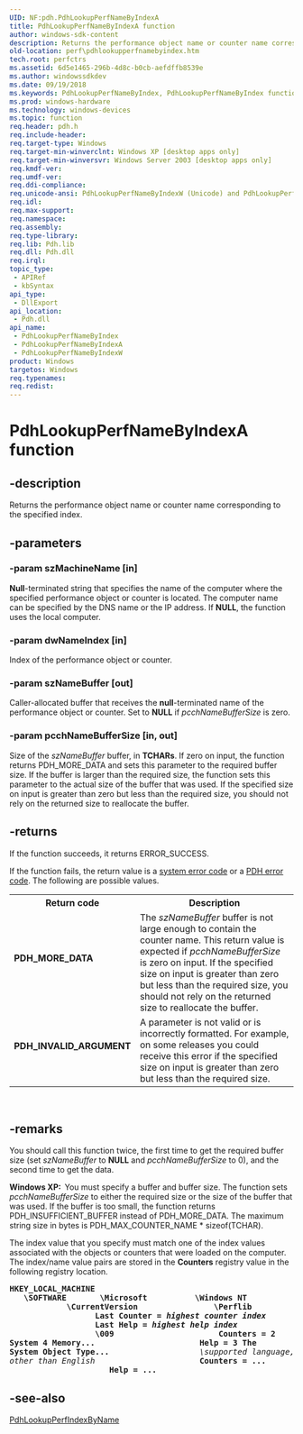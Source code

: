 ```yaml
---
UID: NF:pdh.PdhLookupPerfNameByIndexA
title: PdhLookupPerfNameByIndexA function
author: windows-sdk-content
description: Returns the performance object name or counter name corresponding to the specified index.
old-location: perf\pdhlookupperfnamebyindex.htm
tech.root: perfctrs
ms.assetid: 6d5e1465-296b-4d8c-b0cb-aefdffb8539e
ms.author: windowssdkdev
ms.date: 09/19/2018
ms.keywords: PdhLookupPerfNameByIndex, PdhLookupPerfNameByIndex function [Perf], PdhLookupPerfNameByIndexA, PdhLookupPerfNameByIndexW, _win32_pdhlookupperfnamebyindex, base.pdhlookupperfnamebyindex, pdh/PdhLookupPerfNameByIndex, pdh/PdhLookupPerfNameByIndexA, pdh/PdhLookupPerfNameByIndexW, perf.pdhlookupperfnamebyindex
ms.prod: windows-hardware
ms.technology: windows-devices
ms.topic: function
req.header: pdh.h
req.include-header: 
req.target-type: Windows
req.target-min-winverclnt: Windows XP [desktop apps only]
req.target-min-winversvr: Windows Server 2003 [desktop apps only]
req.kmdf-ver: 
req.umdf-ver: 
req.ddi-compliance: 
req.unicode-ansi: PdhLookupPerfNameByIndexW (Unicode) and PdhLookupPerfNameByIndexA (ANSI)
req.idl: 
req.max-support: 
req.namespace: 
req.assembly: 
req.type-library: 
req.lib: Pdh.lib
req.dll: Pdh.dll
req.irql: 
topic_type:
 - APIRef
 - kbSyntax
api_type:
 - DllExport
api_location:
 - Pdh.dll
api_name:
 - PdhLookupPerfNameByIndex
 - PdhLookupPerfNameByIndexA
 - PdhLookupPerfNameByIndexW
product: Windows
targetos: Windows
req.typenames: 
req.redist: 
---
```


# PdhLookupPerfNameByIndexA function


## -description


Returns the performance object name or counter name corresponding to the specified index.
		


## -parameters




### -param szMachineName [in]

<b>Null</b>-terminated string that specifies the name of the computer where the specified performance object or counter is located. The computer name can be specified by the DNS name or the IP address. If <b>NULL</b>, the function uses the local computer.


### -param dwNameIndex [in]

Index of the performance object or counter.


### -param szNameBuffer [out]

Caller-allocated buffer that receives the <b>null</b>-terminated name of the performance object or counter. Set to <b>NULL</b> if <i>pcchNameBufferSize</i> is zero.


### -param pcchNameBufferSize [in, out]

Size of the <i>szNameBuffer</i> buffer, in <b>TCHARs</b>. If zero on input, the function returns PDH_MORE_DATA and sets this parameter to the required buffer size. If the buffer is larger than the required size, the function sets this parameter to the actual size of the buffer that was used. If the specified size on input is greater than zero but less than the required size, you should not rely on the returned size to reallocate the buffer.


## -returns



If the function succeeds, it returns ERROR_SUCCESS.
						

If the function fails, the return value is a 
<a href="https://msdn.microsoft.com/4a3a8feb-a05f-4614-8f04-1f507da7e5b7">system error code</a> or a 
<a href="https://msdn.microsoft.com/ea67d798-81db-44ad-b0fb-24e0c3be7388">PDH error code</a>. The following are possible values.

<table>
<tr>
<th>Return code</th>
<th>Description</th>
</tr>
<tr>
<td width="40%">
<dl>
<dt><b>PDH_MORE_DATA</b></dt>
</dl>
</td>
<td width="60%">
The <i>szNameBuffer</i> buffer is not large enough to contain the counter name. This return value is expected if <i>pcchNameBufferSize</i> is zero on input. If the specified size on input is greater than zero but less than the required size, you should not rely on the returned size to reallocate the buffer.

</td>
</tr>
<tr>
<td width="40%">
<dl>
<dt><b>PDH_INVALID_ARGUMENT</b></dt>
</dl>
</td>
<td width="60%">
A parameter is not valid or is incorrectly formatted. For example, on some releases you could receive this error if the specified size on input is greater than zero but less than the required size.

</td>
</tr>
</table>
 




## -remarks



You should call this function twice, the first time to get the required buffer size (set <i>szNameBuffer</i> to <b>NULL</b> and <i>pcchNameBufferSize</i> to 0), and the second time to get the data.

<b>Windows XP:  </b>You must specify a buffer and buffer size. The function sets <i>pcchNameBufferSize</i> to either the required size or the size of the buffer that was used. If the buffer is too small, the function returns PDH_INSUFFICIENT_BUFFER instead of PDH_MORE_DATA. The maximum string size in bytes is PDH_MAX_COUNTER_NAME * sizeof(TCHAR).

The index value that you specify must match one of the index values associated with the objects or counters that were loaded on the computer. The index/name value pairs are stored in the <b>Counters</b> registry value in the following registry location.<pre xml:space="preserve"><b>HKEY_LOCAL_MACHINE</b>
   <b>\SOFTWARE</b>
      <b>\Microsoft</b>
         <b>\Windows NT</b>
            <b>\CurrentVersion</b>
               <b>\Perflib</b>
                  <b>Last Counter<i> = highest counter index</i></b>
                  <b>Last Help<i> = highest help index</i></b>
                  <b>\009</b>
                     <b>Counters<b> = 2 System 4 Memory...</b></b>
                     <b>Help<b> = 3 The System Object Type...</b></b>
                  <i>\supported language, other than English</i>
                     <b>Counters = ...</b>
                     <b>Help = ...</b></pre>





## -see-also




<a href="https://msdn.microsoft.com/b8530bf3-0a9b-49c2-9494-4dca14cd57ef">PdhLookupPerfIndexByName</a>
 

 

